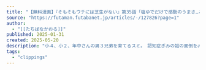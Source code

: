 ```yaml
---
title: "【無料漫画】『そもそもウチには芝生がない』第35話「塩ゆでだけで感動のうまさ…これぞ“奇跡の食材”！」たちばなかおる"
source: "https://futaman.futabanet.jp/articles/-/127826?page=1"
author:
  - "[[たちばなかおる]]"
published: 2025-01-31
created: 2025-05-20
description: "小４、小２、年中さんの男３兄弟を育てるスミ。　認知症ぎみの姑の面倒をみている恵子。　その日暮らしの年下男と同棲中のマキ。「育児」「介護」「独り身」……４０代女性たちがそれぞれ不安と不満を抱えて過ごす日々に、思いもよらぬ転機が到来!?　いくつ…"
tags:
  - "clippings"
---
```


